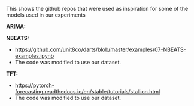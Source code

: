 This shows the github repos that were used as inspiration for some of the models used in our experiments

**ARIMA:**

**NBEATS:** 
* https://github.com/unit8co/darts/blob/master/examples/07-NBEATS-examples.ipynb
* The code was modified to use our dataset.

**TFT:**
* https://pytorch-forecasting.readthedocs.io/en/stable/tutorials/stallion.html
* The code was modified to use our dataset.
